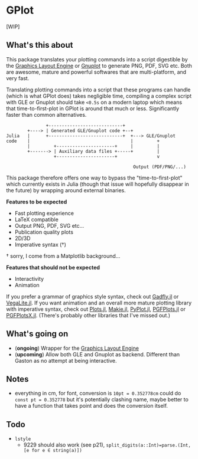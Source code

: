 # GPlot

[WIP]

## What's this about

This package translates your plotting commands into a script digestible by the [Graphics Layout Engine](http://glx.sourceforge.net/index.html) or [Gnuplot](http://www.gnuplot.info/) to generate PNG, PDF, SVG etc.
Both are awesome, mature and powerful softwares that are multi-platform, and very fast.

Translating plotting commands into a script that these programs can handle (which is what GPlot does) takes negligible time, compiling a complex script with GLE or Gnuplot should take `<0.5s` on a modern laptop which means that time-to-first-plot in GPlot is around that much or less.
Significantly faster than common alternatives.

```
               +----------------------------+
        +----> | Generated GLE/Gnuplot code +--+
Julia   |      +----------------------------+  +---> GLE/Gnuplot
code    |                                      |         +
        |         +----------------------+     |         |
        +-------> | Auxiliary data files +-----+         |
                  +----------------------+               v

                                                Output (PDF/PNG/...)
```

This package therefore offers one way to bypass the "time-to-first-plot" which currently exists in Julia (though that issue will hopefully disappear in the future) by wrapping around external binaries.

**Features to be expected**
* Fast plotting experience
* LaTeX compatible
* Output PNG, PDF, SVG etc...
* Publication quality plots
* 2D/3D
* Imperative syntax (†)

† sorry, I come from a Matplotlib background...

**Features that should not be expected**
* Interactivity
* Animation

If you prefer a grammar of graphics style syntax, check out [Gadfly.jl](https://github.com/GiovineItalia/Gadfly.jl) or [VegaLite.jl](https://github.com/fredo-dedup/VegaLite.jl).
If you want animation and an overall more mature plotting library with imperative syntax, check out [Plots.jl](https://github.com/JuliaPlots/Plots.jl), [Makie.jl](https://github.com/JuliaPlots/Makie.jl), [PyPlot.jl](https://github.com/JuliaPy/PyPlot.jl),  [PGFPlots.jl](https://github.com/JuliaTeX/PGFPlots.jl) or [PGFPlotsX.jl](https://github.com/KristofferC/PGFPlotsX.jl).
(There's probably other libraries that I've missed out.)

## What's going on

* (**ongoing**) Wrapper for the [Graphics Layout Engine](http://glx.sourceforge.net/index.html)
* (**upcoming**) Allow both GLE and Gnuplot as backend. Different than Gaston as no attempt at being interactive.

## Notes

* everything in cm, for font, conversion is `10pt = 0.352778cm` could do `const pt = 0.352778` but it's potentially clashing name, maybe better to have a function that takes point and does the conversion itself.

## Todo

* `lstyle`
    - 9229 should also work (see p21), `split_digits(a::Int)=parse.(Int, [e for e ∈ string(a)])`
